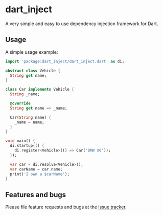 # dart_inject

A very simple and easy to use dependency injection framework for Dart.

## Usage

A simple usage example:

```dart
import 'package:dart_inject/dart_inject.dart' as di;

abstract class Vehicle {
  String get name;
}

class Car implements Vehicle {
  String _name;

  @override
  String get name => _name;

  Car(String name) {
    _name = name;
  }
}

void main() {
  di.startup(() {
    di.register<Vehicle>(() => Car('BMW X6'));
  });

  var car = di.resolve<Vehicle>();
  var carName = car.name;
  print('I own a $carName');
}

```

## Features and bugs

Please file feature requests and bugs at the [issue tracker][tracker].

[tracker]: https://github.com/meandmymac-de/dart_inject/issues
